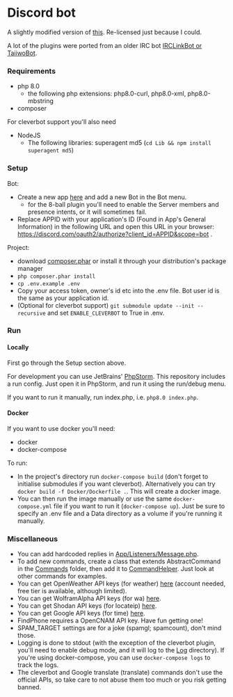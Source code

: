 Discord bot
===

A slightly modified version of [this](https://github.com/svengjohnson/discord-bot). Re-licensed just because I could.

A lot of the plugins were ported from an older IRC bot [IRCLinkBot or TaiiwoBot](https://github.com/Taiiwo/IRCLinkBot).

### Requirements

* php 8.0
  * the following php extensions: php8.0-curl, php8.0-xml, php8.0-mbstring
* composer

For cleverbot support you'll also need

* NodeJS
    * The following libraries: superagent md5 (`cd Lib && npm install superagent md5`)

### Setup

Bot:

* Create a new app [here](https://discord.com/developers/applications/) and add a new Bot in the Bot menu.
  * for the 8-ball plugin you'll need to enable the Server members and presence intents, or it will sometimes fail.
* Replace APPID with your application's ID (Found in App's General Information) in the following URL and open this URL in your browser: https://discord.com/oauth2/authorize?client_id=APPID&scope=bot .

Project:

* download [composer.phar](https://getcomposer.org/download/latest-stable/composer.phar) or install it through your distribution's package manager
* `php composer.phar install`
* `cp .env.example .env`
* Copy your access token, owner's id etc into the .env file. Bot user id is the same as your application id.
* (Optional for cleverbot support) `git submodule update --init --recursive` and set `ENABLE_CLEVERBOT` to True in .env.

### Run

#### Locally

First go through the Setup section above.

For development you can use JetBrains' [PhpStorm](https://www.jetbrains.com/phpstorm/features/). This repository includes a run config. Just open it in PhpStorm, and run it using the run/debug menu.

If you want to run it manually, run index.php, i.e. `php8.0 index.php`.

#### Docker
If you want to use docker you'll need:

* docker
* docker-compose

To run:

* In the project's directory run `docker-compose build` (don't forget to initialise submodules if you want cleverbot). Alternatively you can try `docker build -f Docker/Dockerfile .`. This will create a docker image. 
* You can then run the image manually or use the same `docker-compose.yml` file if you want to run it (`docker-compose up`). Just be sure to specify an .env file and a Data directory as a volume if you're running it manually.

### Miscellaneous

* You can add hardcoded replies in [App/Listeners/Message.php](./App/Listeners/Message.php).
* To add new commands, create a class that extends AbstractCommand in the [Commands](./App/Commands) folder, then add it to [CommandHelper](./App/Helpers/CommandHelper.php). Just look at other commands for examples.
* You can get OpenWeather API keys (for <prefix>weather) [here](https://home.openweathermap.org/api_keys) (account needed, free tier is available, although limited).
* You can get WolframAlpha API keys (for <prefix>wa) [here](https://developer.wolframalpha.com/portal/myapps/).
* You can get Shodan API keys (for <prefix>locateip) [here](https://developer.shodan.io/).
* You can get Google API keys (for <prefix>time) [here](https://developers.google.com/maps/documentation/timezone/get-api-key).
* <prefix>FindPhone requires a OpenCNAM API key. Have fun getting one!
* SPAM_TARGET settings are for a joke (<prefix>spamgl; <prefix>spamcount), don't mind those.
* Logging is done to stdout (with the exception of the cleverbot plugin, you'll need to enable debug mode, and it will log to the [Log](./Log) directory). If you're using docker-compose, you can use `docker-compose logs` to track the logs.
* The cleverbot and Google translate (<prefix>translate) commands don't use the official APIs, so take care to not abuse them too much or you risk getting banned.
